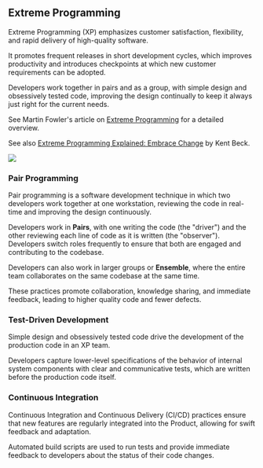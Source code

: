 ## Extreme Programming

Extreme Programming (XP) emphasizes customer satisfaction, flexibility, and rapid delivery of high-quality software.

It promotes frequent releases in short development cycles, which 
improves productivity and introduces checkpoints at which new customer requirements can be adopted.

Developers work together in pairs and as a group, with simple design and obsessively tested code, improving the design
continually to keep it always just right for the current needs.

See Martin Fowler's article on [Extreme Programming](https://martinfowler.com/bliki/ExtremeProgramming.html) for a detailed overview.

See also [Extreme Programming Explained: Embrace Change](https://www.amazon.com/Extreme-Programming-Explained-Embrace-Addison-Wesley/dp/0321278658) by Kent Beck.


![](embed:TestDrivenDevelopment)

### Pair Programming

Pair programming is a software development technique in which two developers work together at one workstation,
reviewing the code in real-time and improving the design continuously.

Developers work in **Pairs**, with one writing the code (the "driver") and the other reviewing each line of code as it
is written (the "observer"). Developers switch roles frequently to ensure that both are engaged and contributing to the
codebase.

Developers can also work in larger groups or **Ensemble**, where the entire team collaborates on the same codebase at
the same time.

These practices promote collaboration, knowledge sharing, and immediate feedback, leading to higher quality code and
fewer defects.

### Test-Driven Development

Simple design and obsessively tested code drive the development of the production code in an XP team.

Developers capture lower-level specifications of the behavior of internal system components with clear and 
communicative tests, which are written before the production code itself.


### Continuous Integration

Continuous Integration and Continuous Delivery (CI/CD) practices ensure that new features are regularly integrated into
the Product, allowing for swift feedback and adaptation.

Automated build scripts are used to run tests and provide immediate feedback to developers about the status of their
code changes.



